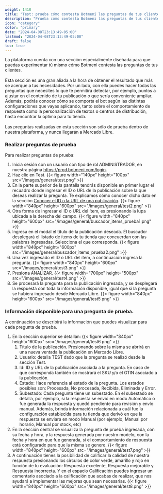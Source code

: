 ```yaml
---
weight: 1410
title: "Test: prueba cómo contesta Botmeni las preguntas de tus clientes"
description: "Prueba cómo contesta Botmeni las preguntas de tus clientes"
icon: "category"
color: "primary"
date: "2024-04-08T23:13:49-05:00"
lastmod: "2024-04-08T23:13:49-05:00"
draft: false
toc: true
---
```


La plataforma cuenta con una sección especialmente diseñada para que puedas experimentar tú mismo cómo Botmeni contesta las preguntas de tus clientes. <br></br>
Esta sección es una gran aliada a la hora de obtener el resultado que más se acerque a tus necesidades. Por un lado, con ella puedes hacer todas las preguntas que necesites lo que te permitirá detectar, por ejemplo, puntos a ajustar en el contenido de tu publicación o que sería conveniente ampliar. Además, podrás conocer cómo se comporta el bot según las distintas configuraciones que vayas aplicando, tanto sobre el comportamiento de respuesta como la personalización de textos o centros de distribución, hasta encontrar la óptima para tu tienda.<br></br>
Las preguntas realizadas en esta sección son sólo de prueba dentro de nuestra plataforma, y nunca llegarán a Mercado Libre.

### Realizar preguntas de prueba

Para realizar preguntas de prueba:
1. Inicia sesión con un usuario con tipo de rol ADMINISTRADOR, en nuestra página <https://prod.botmeni.com/login>.
2. Haz clic en Test.
{{< figure width="140px" height="100px" src="/images/general/test.png" >}}
3. En la parte superior de la pantalla tendrás disponible en primer lugar el recuadro donde ingresar el ID o URL de la publicación sobre la que deseas realizar la pregunta. Te explicamos cómo conocer dicho dato en la sección [Conocer el ID o la URL de una publicación](../Prueba_botmeni/ID_URL_del_producto.md).
{{< figure width="840px" height="600px" src="/images/general/test2.png" >}}
4. Otra forma de ingresar el ID o URL del ítem, es presionando la lupa ubicada a la derecha del campo.
{{< figure width="840px" height="600px" src="/images/general/buscador_ìtems_prueba1.png" >}}
5. Ingresa en el modal el título de la publicación deseada. El buscador desplegará el listado de ítems de tu tienda que concuerdan con las palabras ingresadas. Selecciona el que corresponda.
{{< figure width="840px" height="600px" src="/images/general/buscador_ìtems_prueba2.png" >}}
6. Una vez ingresado el ID o URL del ítem, a continuación ingresa la pregunta.
{{< figure width="840px" height="600px" src="/images/general/test3.png" >}}
5. Presiona ANALIZAR.
{{< figure width="700px" height="500px" src="/images/general/test4.png" >}}
6. Se procesará la pregunta para la publicación ingresada, y se desplegará la respuesta con toda la información disponible, igual que si la pregunta se hubiera ingresado desde Mercado Libre.
{{< figure width="840px" height="600px" src="/images/general/test5.png" >}}

### Información disponible para una pregunta de prueba.
A continuación se describirá la información que puedes visualizar para cada pregunta de prueba.
1. En la sección superior se detallan:
{{< figure width="840px" height="600px" src="/images/general/test6.png" >}}
    1. Título de la publicación. Presionando sobre la misma se abrirá en una nueva ventada la publicación en Mercado Libre.
    2. Usuario: detalla TEST dado que la pregunta se realizó desde la sección Test. 
    3. Id: ID y URL de la publicación asociada a la pregunta. En caso de que corresponda también se mostrará el SKU y/o el GTIN asociado a la publicación.
    4. Estado: Hace referencia al estado de la pregunta. Los estados posibles son: Procesada, No procesada, Recibida, Eliminada y Error.
    5. Subestado: Cada pregunta tiene un subestado. En el subestado se detalla, por ejemplo, si la respuesta se envió en modo Automático o fue generada la respuesta y quedó pendiente para revisión y envío manual. Además, brinda información relacionada a cuál fue la configuración establecida para tu tienda que derivó en que la respuesta se enviara en modo Manual (por ejemplo, Manual por horario, Manual por stock, etc)
2. En la sección central se visualiza la pregunta de prueba ingresada, con su fecha y hora, y la respuesta generada por nuestro modelo, con la fecha y hora en que fue generada, si el comportamiento de respuesta está configurado para que la misma se genere.
{{< figure width="840px" height="600px" src="/images/general/test7.png" >}}
3.  A continuación tienes la posibilidad de calificar la calidad de nuestra respuesta presionando los círculos de color verde, amarillo y rojo en función de tu evaluación: Respuesta excelente, Respuesta mejorable y Respuesta incorrecta. Y en el espacio Calificación puedes ingresar un comentario asociado a la calificación que acabas de realizar, que nos ayudará a implementar las mejoras que sean necesarias.
{{< figure width="840px" height="600px" src="/images/general/test8.png" >}}



